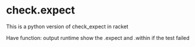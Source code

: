 # check.expect
This is a python version of check_expect in racket

Have function:
output runtime
show the .expect and .within if the test failed
